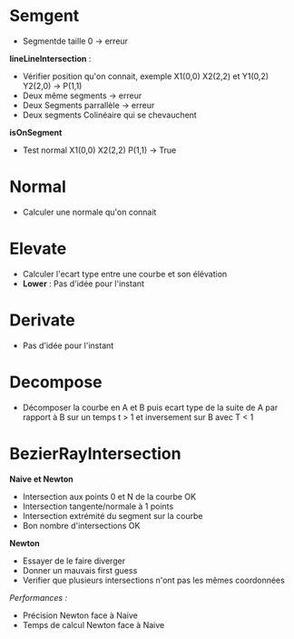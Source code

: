 
# Semgent 

* Segmentde taille 0 -> erreur 

**lineLineIntersection** : 
* Vérifier position qu'on connait, exemple X1(0,0) X2(2,2) et Y1(0,2) Y2(2,0) -> P(1,1)
* Deux même segments -> erreur 
* Deux Segments parrallèle -> erreur 
* Deux segments Colinéaire qui se chevauchent 

**isOnSegment** 
* Test normal X1(0,0) X2(2,2) P(1,1) -> True 

# Normal 
* Calculer une normale qu'on connait 

# Elevate 
* Calculer l'ecart type entre une courbe et son élévation
* **Lower** : Pas d'idée pour l'instant 

# Derivate 
* Pas d'idée pour l'instant 

# Decompose 
* Décomposer la courbe en A et B puis ecart type de la suite de A par rapport à B sur un temps t > 1 et inversement sur B avec T < 1  

# BezierRayIntersection 
**Naive et Newton** 
* Intersection aux points 0 et N de la courbe OK
* Intersection tangente/normale à 1 points 
* Intersection extrémité du segment sur la courbe 
* Bon nombre d'intersections OK 

**Newton**
* Essayer de le faire diverger 
* Donner un mauvais  first guess 
* Verifier que plusieurs intersections n'ont pas les mêmes coordonnées 

*Performances :*
* Précision Newton face à Naive 
* Temps de calcul Newton face à Naive 
